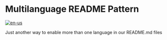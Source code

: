 # Multilanguage README Pattern
[![en-us](https://img.shields.io/badge/lang-en--us-red.svg)](https://github.com/jonatasemidio/multilanguage-readme-pattern/blob/master/README.md)

Just another way to enable more than one language in our README.md files
